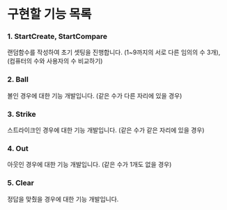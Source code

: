 # 구현할 기능 목록
### 1. StartCreate, StartCompare
랜덤함수를 작성하여 초기 셋팅을 진행합니다.
(1~9까지의 서로 다른 임의의 수 3개), (컴퓨터의 수와 사용자의 수 비교하기)


### 2. Ball
볼인 경우에 대한 기능 개발입니다.
(같은 수가 다른 자리에 있을 경우)

### 3. Strike
스트라이크인 경우에 대한 기능 개발입니다.
(같은 수가 같은 자리에 있을 경우)

### 4. Out
아웃인 경우에 대한 기능 개발입니다.
(같은 수가 1개도 없을 경우)

### 5. Clear
정답을 맞췄을 경우에 대한 기능 개발입니다.